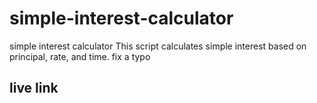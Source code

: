 # simple-interest-calculator
simple interest calculator
This script calculates simple interest based on principal, rate, and time.
fix a typo
## live link

